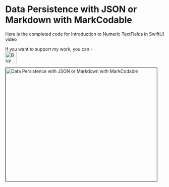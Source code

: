 # Data Persistence with JSON or Markdown with MarkCodable

Here is the completed code for Introduction to Numeric TextFields in SwiftUI video

If you want to support my work, you can - </br>
<a href='https://ko-fi.com/Z8Z22WRVG' target='_blank'><img height='36' style='border:0px;height:36px;' src='https://cdn.ko-fi.com/cdn/kofi3.png?v=2' border='0' alt='Buy Me a Coffee at ko-fi.com' /></a>

<a href="http://www.youtube.com/watch?feature=player_embedded&v=8D8pb3ycdqw
" target="_blank"><img src="http://img.youtube.com/vi/8D8pb3ycdqw/0.jpg" 
alt="Data Persistence with JSON or Markdown with MarkCodable" width="480" height="360" border="1" /></a>



